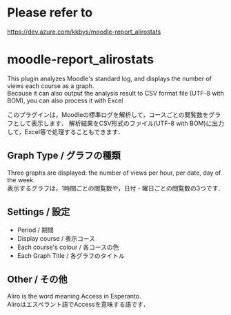 # Please refer to
https://dev.azure.com/kkbys/moodle-report_alirostats



# moodle-report_alirostats

This plugin analyzes Moodle's standard log, and displays the number of views each course as a graph.  
Because it can also output the analysis result to CSV format file (UTF-8 with BOM), you can also process it with Excel

このプラグインは，Moodleの標準ログを解析して，コースごとの閲覧数をグラフとして表示します．
解析結果をCSV形式のファイル(UTF-8 with BOM)に出力して，Excel等で処理することもできます．

## Graph Type / グラフの種類

Three graphs are displayed: the number of views per hour, per date, day of the week.  
表示するグラフは，1時間ごとの閲覧数や，日付・曜日ごとの閲覧数の3つです．  

## Settings / 設定

- Period / 期間
- Display course / 表示コース
- Each course's colour / 各コースの色
- Each Graph Title / 各グラフのタイトル

## Other / その他

Aliro is the word meaning Access in Esperanto.  
Aliroはエスペラント語でAccessを意味する語です．  

